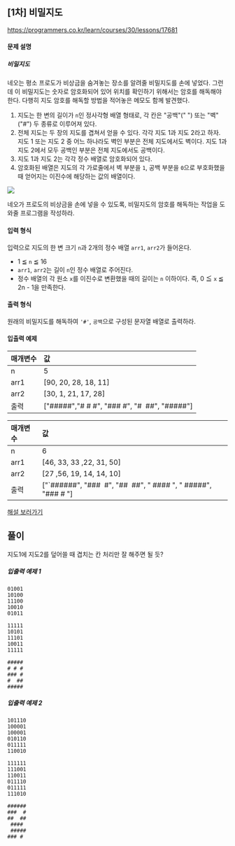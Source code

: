 ## [1차] 비밀지도

https://programmers.co.kr/learn/courses/30/lessons/17681

#### 문제 설명

##### 비밀지도

네오는 평소 프로도가 비상금을 숨겨놓는 장소를 알려줄 비밀지도를 손에 넣었다. 그런데 이 비밀지도는 숫자로 암호화되어 있어 위치를 확인하기 위해서는 암호를 해독해야 한다. 다행히 지도 암호를 해독할 방법을 적어놓은 메모도 함께 발견했다.

1. 지도는 한 변의 길이가 `n`인 정사각형 배열 형태로, 각 칸은 "공백"(" ") 또는 "벽"("#") 두 종류로 이루어져 있다.
2. 전체 지도는 두 장의 지도를 겹쳐서 얻을 수 있다. 각각 지도 1과 지도 2라고 하자. 지도 1 또는 지도 2 중 어느 하나라도 벽인 부분은 전체 지도에서도 벽이다. 지도 1과 지도 2에서 모두 공백인 부분은 전체 지도에서도 공백이다.
3. 지도 1과 지도 2는 각각 정수 배열로 암호화되어 있다.
4. 암호화된 배열은 지도의 각 가로줄에서 벽 부분을 `1`, 공백 부분을 `0`으로 부호화했을 때 얻어지는 이진수에 해당하는 값의 배열이다.

![](https://i.imgur.com/gYSCm7x.png)

네오가 프로도의 비상금을 손에 넣을 수 있도록, 비밀지도의 암호를 해독하는 작업을 도와줄 프로그램을 작성하라.

#### 입력 형식

입력으로 지도의 한 변 크기 `n`과 2개의 정수 배열 `arr1`, `arr2`가 들어온다.

* 1 ≦ `n` ≦ 16
* `arr1`, `arr2`는 길이 `n`인 정수 배열로 주어진다.
* 정수 배열의 각 원소 `x`를 이진수로 변환했을 때의 길이는 `n` 이하이다. 즉, 0 ≦ `x` ≦ 2n - 1을 만족한다.

#### 출력 형식

원래의 비밀지도를 해독하여 `'#'`, `공백`으로 구성된 문자열 배열로 출력하라.

#### 입출력 예제

| 매개변수 | 값 |
| :--- | :--- |
| n | 5 |
| arr1 | [90, 20, 28, 18, 11] |
| arr2 | [30, 1, 21, 17, 28] |
| 출력 | ["#####","# # #", "### #", "#&nbsp;&nbsp;##", "#####"] |

| 매개변수 | 값 |
| :--- | :--- |
| n | 6 |
| arr1 | [46, 33, 33 ,22, 31, 50] |
| arr2 | [27 ,56, 19, 14, 14, 10] |
| 출력 | ["`######", "###&nbsp;&nbsp;#", "##&nbsp;&nbsp;##", " #### ", " #####", "### # "] |

[해설 보러가기](http://tech.kakao.com/2017/09/27/kakao-blind-recruitment-round-1/)

## 풀이

지도1에 지도2를 덮어쓸 때 겹치는 칸 처리만 잘 해주면 될 듯?

##### 입출력 예제 1

```
01001
10100
11100
10010
01011

11111
10101
11101
10011
11111

#####
# # #
### #
#  ##
#####
```

##### 입출력 예제 2

```
101110
100001
100001
010110
011111
110010

111111
111001
110011
011110
011111
111010

######
###  #
##  ##
 #### 
 #####
### # 
```